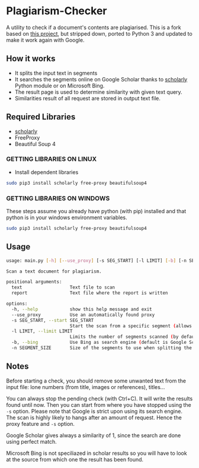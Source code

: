 # Plagiarism-Checker

A utility to check if a document's contents are plagiarised.
This is a fork based on [this project](https://github.com/architshukla/Plagiarism-Checker), but stripped down, ported to Python 3 and updated to make it work again with Google.

## How it works

*   It splits the input text in segments
*   It searches the segments online on Google Scholar thanks to [scholarly](https://github.com/scholarly-python-package/scholarly) Python module or on Microsoft Bing.
*   The result page is used to determine similarity with given text query.
*   Similarities result of all request are stored in output text file.

## Required Libraries

*   [scholarly](https://github.com/scholarly-python-package/scholarly)
*   FreeProxy
*   Beautiful Soup 4


### GETTING LIBRARIES ON LINUX

* Install dependent libraries

```bash
sudo pip3 install scholarly free-proxy beautifulsoup4
```

### GETTING LIBRARIES ON WINDOWS

These steps assume you already have python (with pip) installed and that python is in your windows environment variables.

```bash
sudo pip3 install scholarly free-proxy beautifulsoup4
```

## Usage

```bash
usage: main.py [-h] [--use_proxy] [-s SEG_START] [-l LIMIT] [-b] [-n SEGMENT_SIZE] text report

Scan a text document for plagiarism.

positional arguments:
  text                  Text file to scan
  report                Text file where the report is written

options:
  -h, --help            show this help message and exit
  --use_proxy           Use an automatically found proxy
  -s SEG_START, --start SEG_START
                        Start the scan from a specific segment (allows to resume a scan)
  -l LIMIT, --limit LIMIT
                        Limits the number of segments scanned (by default there is no limit)
  -b, --bing            Use Bing as search engine (default is Google Scholar)
  -n SEGMENT_SIZE       Size of the segments to use when splitting the input text (default is 9)
```

## Notes

Before starting a check, you should remove some unwanted text from the input file: lone numbers (from title, images or references), titles...

You can always stop the pending check (with Ctrl+C). It will write the results found until now. Then you can start from where you have stopped using the `-s` option. Please note that Google is strict upon using its search engine. The scan is highly likely to hangs after an amount of request. Hence the proxy feature and `-s` option.

Google Scholar gives always a similarity of 1, since the search are done using perfect match.

Microsoft Bing is not speciliazed in scholar results so you will have to look at the source from which one the result has been found.


